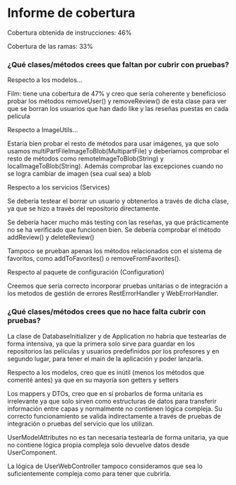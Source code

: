 # Informe de cobertura

Cobertura obtenida de instrucciones: 46%

Cobertura de las ramas: 33%

### ¿Qué clases/métodos crees que faltan por cubrir con pruebas?

Respecto a los modelos...

Film: tiene una cobertura de 47% y creo que sería coherente y beneficioso probar los métodos removeUser() y removeReview() de esta clase para ver que se borran los usuarios que han dado like y las reseñas puestas en cada pelicula

Respecto a ImageUtils...

Estaría bien probar el resto de métodos para usar imágenes, ya que solo usamos multiPartFileImageToBlob(MultipartFile) y deberíamos comprobar el resto de métodos como remoteImageToBlob(String) y localImageToBlob(String). Además comprobar las excepciones cuando no se logra cambiar de imagen (sea cual sea) a blob

Respecto a los servicios (Services)

Se debería testear el borrar un usuario y obtenerlos a través de dicha clase, ya que se hizo a través del repositorio directamente.

Se debería hacer mucho más testing con las reseñas, ya que prácticamente no se ha verificado que funcionen bien. Se debería comprobar el método addReview() y deleteReview()

Tampoco se prueban apenas los métodos relacionados con el sistema de favoritos, como addToFavorites() o removeFromFavorites().

Respecto al paquete de configuración (Configuration)

Creemos que sería correcto incorporar pruebas unitarias o de integración a los metodos de gestión de errores RestErrorHandler y WebErrorHandler.

### ¿Qué clases/métodos crees que no hace falta cubrir con pruebas?

La clase de DatabaseInitializer y de Application no habría que testearlas de forma intensiva, ya que la primera solo sirve para guardar en los repositorios las películas y usuarios predefinidos por los profesores y en segundo lugar, para tener el main de la aplicación y poder lanzarla.

Respecto a los modelos, creo que es inútil (menos los métodos que comenté antes) ya que en su mayoría son getters y setters

Los mappers y DTOs, creo que en sí probarlos de forma unitaria es irrelevante ya que solo sirven como estructuras de datos para transferir información entre capas y normalmente no contienen lógica compleja. Su correcto funcionamiento se valida indirectamente a través de pruebas de integración o pruebas del servicio que los utilizan.

UserModelAttributes no es tan necesaria testearla de forma unitaria, ya que no contiene lógica propia compleja solo devuelve datos desde UserComponent.

La lógica de UserWebController tampoco consideramos que sea lo suficientemente compleja como para tener que cubrirla.
